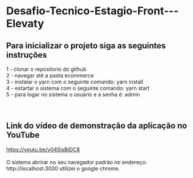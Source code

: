 # Desafio-Tecnico-Estagio-Front---Elevaty

## Para inicializar o projeto siga as seguintes instruções
1 - clonar o repositorio do github</br>
2 - navegar até a pasta ecommerce</br>
3 - instalar o yarn com o seguinte comando: yarn install</br>
4 - estartar o sistema com o seguinte comando: yarn start</br>
5 - para logar no sistema o usuario e a senha é: admin</br>
</br>
</br>
## Link do vídeo de demonstração da aplicação no YouTube<br/>
https://youtu.be/v04SjsBjDC8
</br>
</br>
O sistema abrirar no seu navegador padrão no endereço: http://localhost:3000
utilizei o google chrome. 
